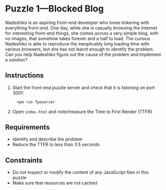 # Puzzle 1—Blocked Blog

Nadeshiko is an aspiring front-end developer who loves tinkering with everything front-end. One day, while she is casually browsing the Internet for interesting front-end things, she comes across a very simple blog, with no images, that somehow takes forever and a half to load. The curious Nadeshiko is able to reproduce the inexplicably long loading time with various browsers, but she has not learnt enough to identify the problem. Can you help Nadeshiko figure out the cause of the problem and implement a solution?

## Instructions

1. Start the front-end puzzle server and check that it is listening on port 3001:

    ```sh
      npm run fpeserver
    ```
2. Open `index.html` and note/measure the Time to First Render (TTFR)

## Requirements

* Identify and describe the problem
* Reduce the TTFR to less than 3.5 seconds

## Constraints

* Do not inspect or modify the content of any JavaScript files in this puzzle
* Make sure that resources are not cached

